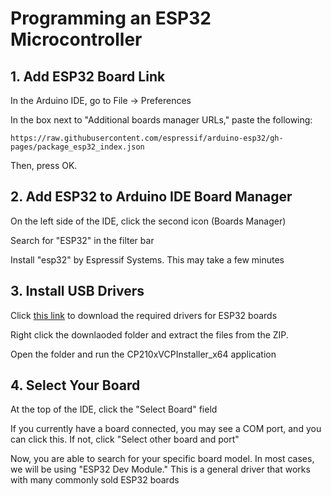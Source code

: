 # Programming an ESP32 Microcontroller

## 1. Add ESP32 Board Link

In the Arduino IDE, go to File -> Preferences

In the box next to "Additional boards manager URLs," paste the following:

`https://raw.githubusercontent.com/espressif/arduino-esp32/gh-pages/package_esp32_index.json`

Then, press OK.

## 2. Add ESP32 to Arduino IDE Board Manager

On the left side of the IDE, click the second icon (Boards Manager)

Search for "ESP32" in the filter bar

Install "esp32" by Espressif Systems. This may take a few minutes

## 3. Install USB Drivers

Click [this link](https://www.silabs.com/documents/public/software/CP210x_VCP_Windows.zip) to download the required drivers for ESP32 boards

Right click the downlaoded folder and extract the files from the ZIP.

Open the folder and run the CP210xVCPInstaller_x64 application

## 4. Select Your Board

At the top of the IDE, click the "Select Board" field

If you currently have a board connected, you may see a COM port, and you can click this. If not, click "Select other board and port"

Now, you are able to search for your specific board model. In most cases, we will be using "ESP32 Dev Module." This is a general driver that works with many commonly sold ESP32 boards

